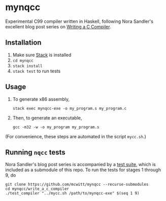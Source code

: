 # mynqcc

Experimental C99 compiler written in Haskell, following Nora Sandler's
excellent blog post series on [Writing a C Compiler][wacc].

## Installation

1. Make sure [Stack](https://docs.haskellstack.org/en/stable/README/) is installed
2. `cd mynqcc`
3. `stack install`
4. `stack test` to run tests

## Usage

1. To generate x86 assembly,
    ```shell
	stack exec mynqcc-exe -o my_program.s my_program.c
	```
2. Then, to generate an executable,
    ```shell
	gcc -m32 -w -o my_program my_program.s
	```

(For convenience, these steps are automated in the script `mycc.sh`.)

## Running `nqcc` tests

Nora Sandler's blog post series is accompanied by a [test
suite](https://github.com/nlsandler/write_a_c_compiler), which is
included as a submodule of this repo. To run the tests for stages 1
through 9, do

```shell
git clone https://github.com/mcwitt/mynqcc --recurse-submodules
cd mynqcc/write_a_c_compiler
./test_compiler "../mycc.sh /path/to/mynqcc-exe" $(seq 1 9)
```

[wacc]: https://norasandler.com/2017/11/29/Write-a-Compiler.html
